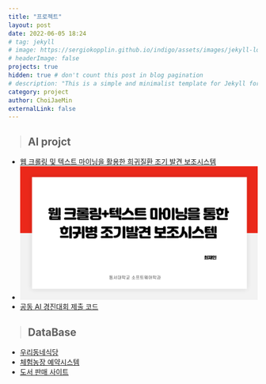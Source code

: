 ```yaml
---
title: "프로젝트"
layout: post
date: 2022-06-05 18:24
# tag: jekyll
# image: https://sergiokopplin.github.io/indigo/assets/images/jekyll-logo-light-solid.png
# headerImage: false
projects: true
hidden: true # don't count this post in blog pagination
# description: "This is a simple and minimalist template for Jekyll for those who likes to eat noodles."
category: project
author: ChoiJaeMin
externalLink: false
---
```



 > ## AI projct
  - [웹 크롤링 및 텍스트 마이닝을 활용한 희귀질환 조기 발견 보조시스템][1]
  - [![slide1](/assets/images/slide1.png)](https://j-mini0000.github.io/%EC%9B%B9_%ED%81%AC%EB%A1%A4%EB%A7%81_%EB%B0%8F_%ED%85%8D%EC%8A%A4%ED%8A%B8_%EB%A7%88%EC%9D%B4%EB%8B%9D%EC%9D%84_%ED%99%9C%EC%9A%A9%ED%95%9C_%ED%9D%AC%EA%B7%80%EC%A7%88%ED%99%98_%EC%A1%B0%EA%B8%B0_%EB%B0%9C%EA%B2%AC_%EB%B3%B4%EC%A1%B0%EC%8B%9C%EC%8A%A4%ED%85%9C)
  - [공동 AI 경진대회 제출 코드][2]

  
 > ## DataBase
  - [우리동네식당][3]
  - [체험농장 예약시스템][4]
  - [도서 판매 사이트][5]
  


[1]:https://github.com/J-mini0000/search-rare-disease
[2]:https://github.com/J-mini0000/public-AI-contest
[3]:https://github.com/J-mini0000/uridong
[4]:https://github.com/J-mini0000/FarmRSV
[5]:https://github.com/J-mini0000/book-sales-site

